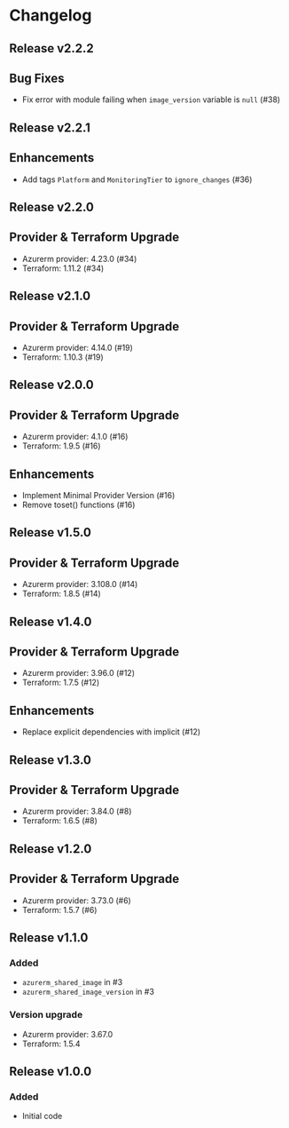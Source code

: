 # Changelog

## Release v2.2.2

## Bug Fixes

- Fix error with module failing when `image_version` variable is `null` (#38)



   
## Release v2.2.1

## Enhancements

- Add tags `Platform` and `MonitoringTier` to `ignore_changes` (#36)


   
## Release v2.2.0

## Provider & Terraform Upgrade
- Azurerm provider: 4.23.0 (#34)
- Terraform: 1.11.2 (#34)
   
## Release v2.1.0

## Provider & Terraform Upgrade
- Azurerm provider: 4.14.0 (#19)
- Terraform: 1.10.3 (#19)
   
## Release v2.0.0

## Provider & Terraform Upgrade
- Azurerm provider: 4.1.0 (#16)
- Terraform: 1.9.5 (#16)
## Enhancements
- Implement Minimal Provider Version (#16)
- Remove toset() functions (#16)
   
## Release v1.5.0

## Provider & Terraform Upgrade
- Azurerm provider: 3.108.0 (#14)
- Terraform: 1.8.5 (#14)
   
## Release v1.4.0

## Provider & Terraform Upgrade

- Azurerm provider: 3.96.0 (#12)
- Terraform: 1.7.5 (#12)

## Enhancements

- Replace explicit dependencies with implicit (#12)
   
## Release v1.3.0

## Provider & Terraform Upgrade
- Azurerm provider: 3.84.0 (#8)
- Terraform: 1.6.5 (#8)
   
## Release v1.2.0

## Provider & Terraform Upgrade
- Azurerm provider: 3.73.0 (#6)
- Terraform: 1.5.7 (#6)


   
## Release v1.1.0

### Added
- `azurerm_shared_image` in #3 
- `azurerm_shared_image_version` in #3 
### Version upgrade
-	Azurerm provider: 3.67.0
-	Terraform: 1.5.4
   
## Release v1.0.0

### Added
- Initial code
   